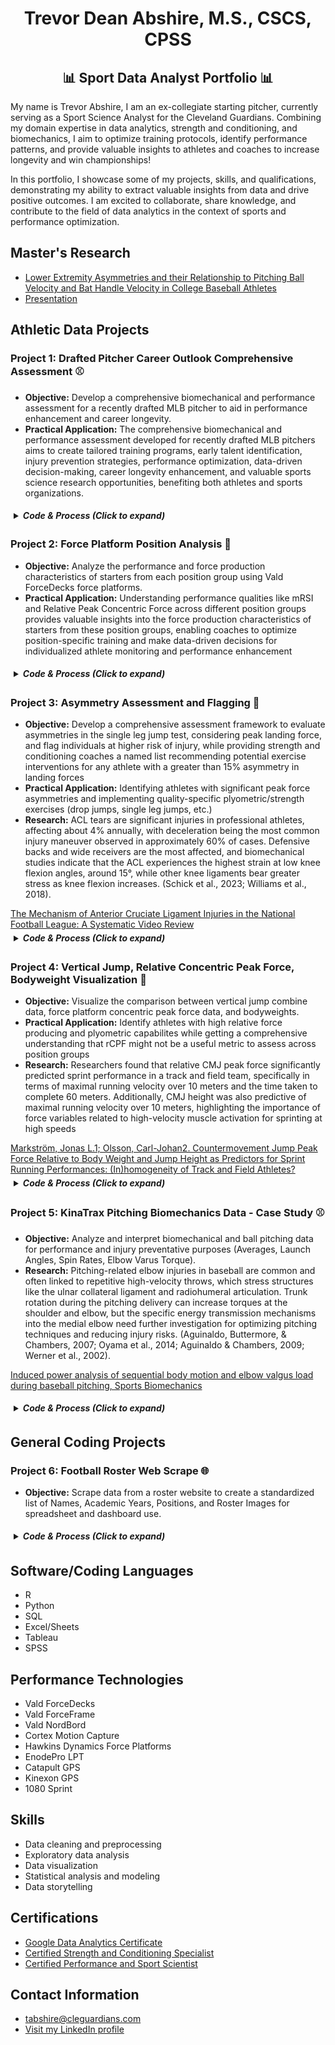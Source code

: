 <div align="center">
  <h1>Trevor Dean Abshire, M.S., CSCS, CPSS</h1>
  <h2>📊 Sport Data Analyst Portfolio 📊</h2>
</div>


My name is Trevor Abshire, I am an ex-collegiate starting pitcher, currently serving as a Sport Science Analyst for the Cleveland Guardians. Combining my domain expertise in data analytics, strength and conditioning, and biomechanics, I aim to optimize training protocols, identify performance patterns, and provide valuable insights to athletes and coaches to increase longevity and win championships!

In this portfolio, I showcase some of my projects, skills, and qualifications, demonstrating my ability to extract valuable insights from data and drive positive outcomes. I am excited to collaborate, share knowledge, and contribute to the field of data analytics in the context of sports and performance optimization.

<h2>Master's Research</h2>

* [Lower Extremity Asymmetries and their Relationship to Pitching Ball Velocity and Bat Handle Velocity in College Baseball Athletes](https://github.com/ktrev123/Trevor-Abshire-Portfolio/blob/main/Portfolio/Masters_Capstone.pdf)
* [Presentation](https://docs.google.com/presentation/d/10ydEif7umHqHEWsaBuOOOHQtksEO0aB8/edit?usp=sharing&ouid=115347872039751181548&rtpof=true&sd=true)


<h2>Athletic Data Projects</h2>

<h3>Project 1: Drafted Pitcher Career Outlook Comprehensive Assessment ⚾ </h3>
<p>
  <ul>
    <li><strong>Objective:</strong> Develop a comprehensive biomechanical and performance assessment for a recently drafted MLB pitcher to aid in performance enhancement and career longevity.</li>
    <li><strong>Practical Application:</strong> The comprehensive biomechanical and performance assessment developed for recently drafted MLB pitchers aims to create tailored training programs, early talent identification, injury prevention strategies, performance optimization, data-driven decision-making, career longevity enhancement, and valuable sports science research opportunities, benefiting both athletes and sports organizations.</li>
  </ul>
</p>

<details>
  <summary style="cursor: pointer; padding: 5px; border-radius: 5px;"><strong><em>Code & Process (Click to expand)</em></strong></summary>
  <p>
    <a href="https://github.com/ktrev123/Trevor-Abshire-Portfolio/blob/main/Portfolio/Angular_Velocity_Plot.py">Python Code 1 </a><br>
    <a href="https://github.com/ktrev123/Trevor-Abshire-Portfolio/blob/main/Portfolio/Kinematic_Sequence_Plot_UPDATED.py">Python Code 2 </a><br>
    <a href="https://github.com/ktrev123/Trevor-Abshire-Portfolio/blob/main/Portfolio/Trunk_Angles_Plot.py">Python Code 3 </a><br>
    <a href="https://github.com/ktrev123/Trevor-Abshire-Portfolio/blob/main/Portfolio/Drafted%20Pitcher%20Career%20Outlook%20Comprehensive%20Assessment.pdf">Asessment PDF</a>
  </p>

  <ul>
    <li>Created Kinematic Sequence Visualizations: Developed detailed visualizations of the kinematic sequence using data from multiple pitches captured by the Hawk-Eye motion capture system, providing valuable insights into the pitchers' biomechanics.</li>
    <li>Data Cleaning and Standardization: Successfully cleaned, standardized, and processed a vast dataset comprising over 10,000 data points from pitching motion capture, ensuring data accuracy and consistency for meaningful analysis.</li>
   <li>Equipment and Procedure Recommendations: Advised on the selection of appropriate equipment and established best practices and procedures to obtain high-quality, actionable data, enhancing the overall reliability of the assessment.</li>
  </ul>
</details>

<h3>Project 2: Force Platform Position Analysis 🏈</h3>

  <p>
    <ul>
      <li><strong>Objective:</strong> Analyze the performance and force production characteristics of starters from each position group using Vald ForceDecks force platforms.</li>
      <li><strong>Practical Application:</strong> Understanding performance qualities like mRSI and Relative Peak Concentric Force across different position groups provides valuable insights into the force production characteristics of starters from these position groups, enabling coaches to optimize position-specific training and make data-driven decisions for individualized athlete monitoring and performance enhancement</li>
    </ul>
  </p>


 <details>
  <summary style="cursor: pointer; padding: 5px; border-radius: 5px;"><strong><em>Code & Process (Click to expand)</em></strong></summary>
  <p>
    <a href="https://github.com/ktrev123/Trevor-Abshire-Portfolio/blob/main/Portfolio/PositionBoxplot.R">R Code</a>
  </p>
 
  <div style="display:flex; justify-content:center;">
    <img src="https://github.com/ktrev123/Trevor-Abshire-Portfolio/assets/138731104/b712e95d-55d7-4f49-ab35-d682fd8e5376" alt="mRSI by Position" style="width:400px; margin-right:10px;">
    <img src="https://github.com/ktrev123/Trevor-Abshire-Portfolio/assets/138731104/ee483c44-aa63-4f5d-861a-7246e16c18f5" alt="Relative Peak Force by Position" style="width:400px;">
  </div>
  
  <ul>
    <li>Processed and cleaned a substantial dataset consisting of over 1000 data points, meticulously eliminating null values and detecting systematic outliers to ensure data integrity and quality</li>
    <li>Employed advanced R coding techniques to filter and segment the dataset based on position groups, enabling focused analysis and generating insightful visualizations tailored to specific groups</li>
    <li>Leveraged data analytics and statistical modeling in R to identify position groups that exhibited specific requirements for improved reactive and concentric strength, allowing for targeted training interventions and performance optimization strategies</li>
  </ul>
</details>

<h3>Project 3: Asymmetry Assessment and Flagging 🏈</h3>

  <p>
    <ul>
      <li><strong>Objective:</strong> Develop a comprehensive assessment framework to evaluate asymmetries in the single leg jump test, considering peak landing force, and flag individuals at higher risk of injury, while providing strength and conditioning coaches a named list recommending potential exercise interventions for any athlete with a greater than 15% asymmetry in landing forces </li>
      <li><strong>Practical Application:</strong> Identifying athletes with significant peak force asymmetries and implementing quality-specific plyometric/strength exercises (drop jumps, single leg jumps, etc.) </li>
      <li><strong>Research:</strong> ACL tears are significant injuries in professional athletes, affecting about 4% annually, with deceleration being the most common injury maneuver observed in approximately 60% of cases. Defensive backs and wide receivers are the most affected, and biomechanical studies indicate that the ACL experiences the highest strain at low knee flexion angles, around 15°, while other knee ligaments bear greater stress as knee flexion increases. (Schick et al., 2023; Williams et al., 2018).</li>
    </ul>
  </p>
   <a href="https://www.ncbi.nlm.nih.gov/pmc/articles/PMC9970728">The Mechanism of Anterior Cruciate Ligament Injuries in the National Football League: A Systematic Video Review</a>

    
<details>
  <summary style="cursor: pointer; padding: 5px; border-radius: 5px;"><strong><em>Code & Process (Click to expand)</em></strong></summary>
  <p>
    <a href="https://github.com/ktrev123/Trevor-Abshire-Portfolio/blob/main/Portfolio/SL_Jump.R">R Code</a>
  </p>
  
  <img src="https://github.com/ktrev123/Trevor-Abshire-Portfolio/assets/138731104/350cc536-0b0c-45aa-8945-abc935628d40" alt="Single Leg Jump Asymmetries" style="width:400px;">
  
  <ul>
    <li>Employed rigorous data cleaning techniques on a dataset comprising over 1000 data points, ensuring data integrity and quality</li>
    <li>Leveraged my expertise in human kinematics and understanding of football to identify eccentric landing capabilities as a relevant metric for analysis</li>
    <li>Developed a comprehensive data visualization showcasing the frequency of tests exhibiting different levels of asymmetry, providing valuable insights into the performance characteristics of the athletes</li>
  </ul>
</details>

<h3>Project 4: Vertical Jump, Relative Concentric Peak Force, Bodyweight Visualization 🏈</h3>

  <p>
    <ul>
      <li><strong>Objective:</strong> Visualize the comparison between vertical jump combine data, force platform concentric peak force data, and bodyweights.</li>
      <li><strong>Practical Application:</strong> Identify athletes with high relative force producing and plyometric capabilites while getting a comprehensive understanding that rCPF might not be a useful metric to assess across position groups</li>
      <li><strong>Research:</strong> Researchers found that relative CMJ peak force significantly predicted sprint performance in a track and field team, specifically in terms of maximal running velocity over 10 meters and the time taken to complete 60 meters. Additionally, CMJ height was also predictive of maximal running velocity over 10 meters, highlighting the importance of force variables related to high-velocity muscle activation for sprinting at high speeds</li>
    </ul>
  </p>
   <a href="https://pubmed.ncbi.nlm.nih.gov/22692108">Markström, Jonas L.1; Olsson, Carl-Johan2. Countermovement Jump Peak Force Relative to Body Weight and Jump Height as Predictors for Sprint Running Performances: (In)homogeneity of Track and Field Athletes?</a>
<br>

<details>
  <summary style="cursor: pointer; padding: 5px; border-radius: 5px;"><strong><em>Code & Process (Click to expand)</em></strong></summary>
  <p>
    <a href="https://github.com/ktrev123/Trevor-Abshire-Portfolio/blob/main/Portfolio/Project5_Unamed.py">Python Code </a>
  </p>

  
  <img src="https://github.com/ktrev123/Trevor-Abshire-Portfolio/assets/138731104/9cf54465-9066-4a0f-ba9f-80c201a22a38" alt="VJ_rCPF_BW" style="width:400px;">
  
  <img src="https://github.com/ktrev123/Trevor-Abshire-Portfolio/assets/138731104/475f3448-5578-438d-b76f-1be64854febc" alt="VJ_rCPF_BW2" style="width:400px;">
  <ul>
    <li>Filtered a significant dataset (2500 data points) to find instances where athletes possessed combine jump test values,force plateform CMJ values, and a bodyweight value.</li>
    <li>Created an interactive scatter plot to visualize the relevance of the Relative Concentric Peak Force metric within a Division 1 football program. </li>
  </ul>
</details>

<h3>Project 5: KinaTrax Pitching Biomechanics Data - Case Study ⚾</h3>

  <p>
    <ul>
      <li><strong>Objective:</strong> Analyze and interpret biomechanical and ball pitching data for performance and injury preventative purposes (Averages, Launch Angles, Spin Rates, Elbow Varus Torque).</li>
      <li><strong>Research:</strong> Pitching-related elbow injuries in baseball are common and often linked to repetitive high-velocity throws, which stress structures like the ulnar collateral ligament and radiohumeral articulation. Trunk rotation during the pitching delivery can increase torques at the shoulder and elbow, but the specific energy transmission mechanisms into the medial elbow need further investigation for optimizing pitching techniques and reducing injury risks. (Aguinaldo, Buttermore, & Chambers, 2007; Oyama et al., 2014; Aguinaldo & Chambers, 2009; Werner et al., 2002).</li>
    </ul> 
<p>
    <a href="https://www.tandfonline.com/doi/full/10.1080/14763141.2019.1696881">Induced power analysis of sequential body motion and elbow valgus load during baseball pitching, Sports Biomechanics</a>
</p>


<details>
  <summary style="cursor: pointer; padding: 5px; border-radius: 5px;"><strong><em>Code & Process (Click to expand)</em></strong></summary>
  <p>
    <a href="https://github.com/ktrev123/Trevor-Abshire-Portfolio/blob/main/Portfolio/Project3_Rcode.R">R Code</a>
  </p>
  
  <ol>
    <li>Find the Fastball (Pitch_Type) velocity (Pitch_Velocity) mean and standard deviation for each pitcher that threw in the game on 8/2/2022 for Team 2.<br>
      <img src="https://github.com/ktrev123/Trevor-Abshire-Portfolio/assets/138731104/3ef3e150-6604-4d16-ae25-025476dd1574" alt="image" width="600"></li>
   <li>Find the Breaking Ball (Pitch_Type; Group Slider & Curveball together) spin rate (Spin_Rate) mean and standard deviation for each pitcher that threw in the game on 8/3/2022 for Team 1.<br>
      <img src="https://github.com/ktrev123/Trevor-Abshire-Portfolio/assets/138731104/ad9f4d42-6fc4-4ab3-adee-baec91b98338" alt="image" width="600"></li>
    <li>Rank the Pitchers (id_pitcher) who allowed the 15 hardest batted ball exit velocities (Exit_Velocity) above 10-degrees of launch (Launch_Angle) in any game.<br>
      What pitch type (Pitch_Type) was thrown to the batter on each hit?<br>
      What was the launch angle (Launch_Angle) on each hit?<br>
      What was the result of each play (Play_Result)?<br>
      Bullet-point up to 3 primary insights you can derive from this ranking.<br>
      <img src="https://github.com/ktrev123/Trevor-Abshire-Portfolio/assets/138731104/0ce92d3e-6075-4006-bd53-359594c04aa8" alt="image" width="600">
      <ul>
        <li>11 out of 15 (73%) of the hardest hit pitches were fastballs, suggesting that weaker contact could be influenced with off-speed pitches</li>
        <li>Launch angles between 10 and 26 degrees often presented desirable play results (Single/HomeRun) while launch angles greater than 30 resulted in outs</li>
        <li>If a hitter can achieve high exit velocities (>100mph), coaches might consider implementing practice drills where hitters are encouraged to attack the ball within 10 to 26 degrees of launch angle</li>
      </ul>
    </li>
    <li>Is there a statistically significant difference in mean Elbow Varus Torque at Max Shoulder External Rotation (Elb_Var_Torque_MER) between Pitchers (id_pitcher) 800021 and 800098? (α _< 0.05)<br>
      <img src="https://github.com/ktrev123/Trevor-Abshire-Portfolio/assets/138731104/444ae7f0-710f-456b-8cc5-a9af778099d9" alt="image" width="600"><br>
      <img src="https://github.com/ktrev123/Trevor-Abshire-Portfolio/assets/138731104/21cf649e-d896-421f-8d0c-2165bc202e06" alt="image" width="600"></li>  
    <li>Based on your findings from Question 4, provide further analysis on where you would recommend biomechanical intervention with either pitcher.<br>

   Pitcher21 and Pitcher98 show a statistically significant difference in elbow varus torque at maximal external rotation while having similar average fastball and breaking ball velocities (Pitcher21 = 92.02/81.04mph, Pitcher98 = 92.71/82.35mph). This suggests that further investigation into Pitcher98's biomechanical capabilities is necessary.
Considering the anatomical requirements of both the lower and upper extremities along with the trunk and pelvis during the pitching delivery at time of max external rotation, four upper extremity metrics, two lower, one thoracic, and one pelvic metric were correlated against elbow varus torque at max external rotation and pitch velocity within the entire pitching staff. One lower extremity and one thoracic variable of interest were identified to have a moderate negative correlation with elbow varus torque at max external rotation within the entire pitching staff: Trunk_Lean_MER (r = -0.47) and Lead_Ankle_EvInv_MER (r = -0.38). A statistical analysis was performed to identify if Pitcher98 had significantly different trunk lean and lead ankle positioning than the rest of the pitching staff. An independent, non-parametric, statistical test showed that Pitcher98 has statistically significant differences in both trunk lean and lead ankle positioning at max external rotation in comparison to the rest of the pitching staff.
While individual pitching mechanics are infinitely unique in nature, these findings suggest assessing the biomechanical capabilities of Pitcher98’s trunk and lead ankle. Pitcher98 would likely benefit from a complete and detailed analysis of the stability and mobility of the lead ankle joint and thoracic spine. Meanwhile, assessment of the capabilities of the external and internal rotator musculature of the shoulder as well as scapulohumeral rhythm could provide further insight to the force accepting capabilities of Pitcher98’s medial elbow. It is also advised to monitor throwing volume and intensity for Pitcher98 given that he is undergoing significantly higher medial elbow forces compared to his teammate.

      
   <div style="display: flex;">
        <img src="https://github.com/ktrev123/Trevor-Abshire-Portfolio/assets/138731104/42e553de-5c53-490c-8827-27de46869084" alt="image" width="350">
        <img src="https://github.com/ktrev123/Trevor-Abshire-Portfolio/assets/138731104/d5e3694b-f8d4-4a30-b5c7-b50535316605" alt="image" width="350">
      </div>
      <div style="display: flex;">
        <img src="https://github.com/ktrev123/Trevor-Abshire-Portfolio/assets/138731104/cb67f3d5-9e4c-4e3e-9f2e-9a805bf6fcf5" alt="image" width="350">
        <img src="https://github.com/ktrev123/Trevor-Abshire-Portfolio/assets/138731104/381dc685-8136-4f46-9b6e-f4ff245aa180" alt="image" width="350">
      </div>
    </li>
  </ol>
</details>

<h2>General Coding Projects</h2>

<h3> Project 6: Football Roster Web Scrape 🌐 </h3>

 <p>
    <ul>
      <li><strong>Objective:</strong> Scrape data from a roster website to create a standardized list of Names, Academic Years, Positions, and Roster Images for spreadsheet and dashboard use.</li>
    </ul>
 
 <details>
  <summary style="cursor: pointer; padding: 5px; border-radius: 5px;"><strong><em>Code & Process (Click to expand)</em></strong></summary>
  <p>
    <a href="https://github.com/ktrev123/Trevor-Abshire-Portfolio/blob/main/Portfolio/RosterWebsiteScrape.py">Python Code</a>
  </p>
</details>


<h2>Software/Coding Languages</h2>
<ul>
  <li>R</li>
  <li>Python</li>
  <li>SQL</li>
  <li>Excel/Sheets</li>
  <li>Tableau</li>
  <li>SPSS</li>
</ul>

<h2>Performance Technologies</h2>
<ul>
  <li>Vald ForceDecks</li>
  <li>Vald ForceFrame</li>
  <li>Vald NordBord</li>
  <li>Cortex Motion Capture</li>
  <li>Hawkins Dynamics Force Platforms</li>
  <li>EnodePro LPT</li>
  <li>Catapult GPS</li>
  <li>Kinexon GPS</li>
  <li>1080 Sprint</li>
</ul>

<h2>Skills</h2>
<ul>
  <li>Data cleaning and preprocessing</li>
  <li>Exploratory data analysis</li>
  <li>Data visualization</li>
  <li>Statistical analysis and modeling</li>
  <li>Data storytelling</li>
</ul>

<h2>Certifications</h2>
<ul>
  <li><a href="https://github.com/ktrev123/Trevor-Abshire-Portfolio/blob/main/Portfolio/Trevor_Abshire_Google_Data_Analytics_Certificate.pdf">Google Data Analytics Certificate</a></li>
  <li><a href="https://certificates.nsca.com/1f2cf9a0-1e9b-4211-beef-dd1277cbf97e#gs.2a323g">Certified Strength and Conditioning Specialist</a></li>
  <li><a href="https://certificates.nsca.com/cefcc200-5bd9-4352-bad9-fb8e8677ef4e#gs.2a32yo">Certified Performance and Sport Scientist</a></li>
</ul>

<h2>Contact Information</h2>
<ul>
  <li><a href="mailto:tabshire@cleguardians.com">tabshire@cleguardians.com</a></li>
  <li><a href="https://www.linkedin.com/in/trevorabshire/">Visit my LinkedIn profile</a></li>
</ul>
